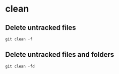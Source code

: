 # clean

## Delete untracked files

```
git clean -f
```

## Delete untracked files and folders

```text
git clean -fd
```



